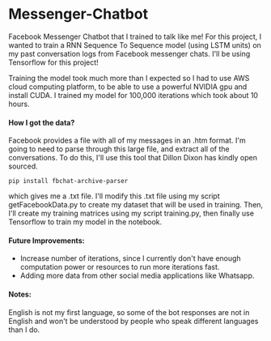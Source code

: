 # Messenger-Chatbot

Facebook Messenger Chatbot that I trained to talk like me!
For this project, I wanted to train a RNN Sequence To Sequence model (using LSTM units) on my past conversation logs from Facebook messenger chats. I'll be using Tensorflow for this project!

Training the model took much more than I expected so I had to use AWS cloud computing platform, to be able to use a powerful NVIDIA gpu and install CUDA. I trained my model for 100,000 iterations which took about 10 hours.

#### How I got the data?
Facebook provides a file with all of my messages in an .htm format. I'm going to need to parse through this large file, and extract all of the conversations. To do this, I'll use this tool that Dillon Dixon has kindly open sourced. 
    
    pip install fbchat-archive-parser
    
which gives me a .txt file. I'll modify this .txt file using my script getFacebookData.py to create my dataset that will be used in training. Then, I'll create my training matrices using my script training.py, then finally use Tensorflow to train my model in the notebook.


#### Future Improvements:
- Increase number of iterations, since I currently don't have enough computation power or resources to run more iterations fast.
- Adding more data from other social media applications like Whatsapp.


#### Notes:
English is not my first language, so some of the bot responses are not in English and won't be understood by people who speak different languages than I do.
